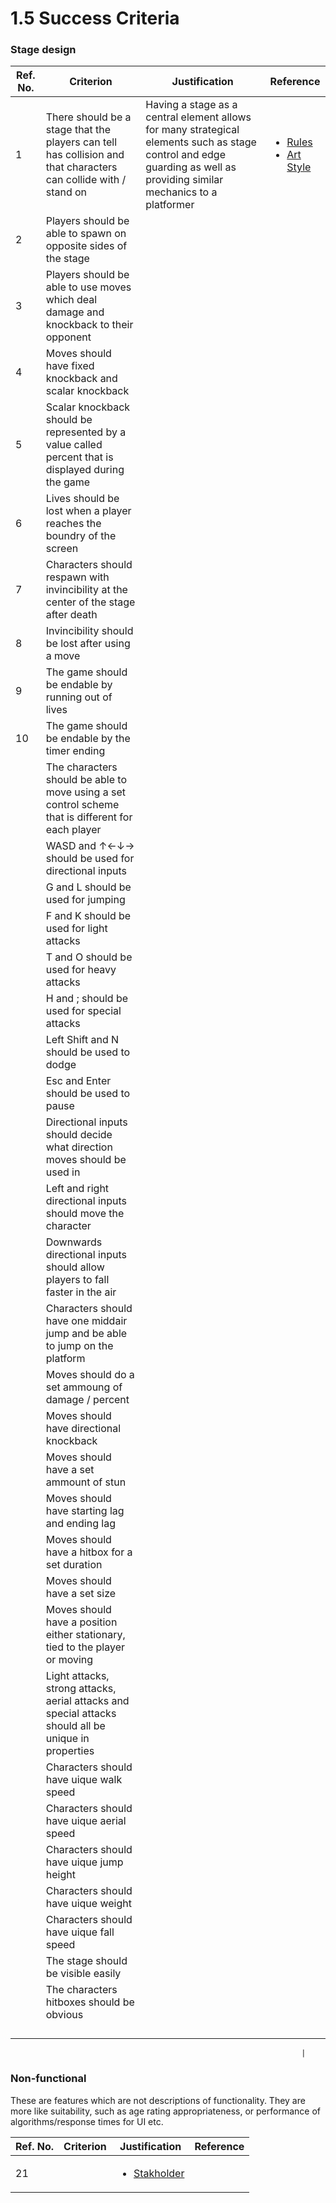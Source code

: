 # 1.5 Success Criteria

### Stage design

| Ref. No. | Criterion                                                                                                       | Justification                                                                                                                                                           | Reference                                                                                                                                                                 |
| -------- | --------------------------------------------------------------------------------------------------------------- | ----------------------------------------------------------------------------------------------------------------------------------------------------------------------- | ------------------------------------------------------------------------------------------------------------------------------------------------------------------------- |
| 1        | There should be a stage that the players can tell has collision and that characters can collide with / stand on | Having a stage as a central element allows for many strategical elements such as stage control and edge guarding as well as providing similar mechanics to a platformer | <ul><li><a href="1.4a-features-of-the-proposed-solution.md#rules">Rules</a></li><li><a href="1.4a-features-of-the-proposed-solution.md#art-style">Art Style</a></li></ul> |
| 2        | Players should be able to spawn on opposite sides of the stage                                                  |                                                                                                                                                                         |                                                                                                                                                                           |
| 3        | Players should be able to use moves which deal damage and knockback to their opponent                           |                                                                                                                                                                         |                                                                                                                                                                           |
| 4        | Moves should have fixed knockback and scalar knockback                                                          |                                                                                                                                                                         |                                                                                                                                                                           |
| 5        | Scalar knockback should be represented by a value called percent that is displayed during the game              |                                                                                                                                                                         |                                                                                                                                                                           |
| 6        | Lives should be lost when a player reaches the boundry of the screen                                            |                                                                                                                                                                         |                                                                                                                                                                           |
| 7        | Characters should respawn with invincibility at the center of the stage after death                             |                                                                                                                                                                         |                                                                                                                                                                           |
| 8        | Invincibility should be lost after using a move                                                                 |                                                                                                                                                                         |                                                                                                                                                                           |
| 9        | The game should be endable by running out of lives                                                              |                                                                                                                                                                         |                                                                                                                                                                           |
| 10       | The game should be endable by the timer ending                                                                  |                                                                                                                                                                         |                                                                                                                                                                           |
|          | The characters should be able to move using a set control scheme that is different for each player              |                                                                                                                                                                         |                                                                                                                                                                           |
|          | WASD and ↑←↓→ should be used for directional inputs                                                             |                                                                                                                                                                         |                                                                                                                                                                           |
|          | G and L should be used for jumping                                                                              |                                                                                                                                                                         |                                                                                                                                                                           |
|          | F and K should be used for light attacks                                                                        |                                                                                                                                                                         |                                                                                                                                                                           |
|          | T and O should be used for heavy attacks                                                                        |                                                                                                                                                                         |                                                                                                                                                                           |
|          | H and ; should be used for special attacks                                                                      |                                                                                                                                                                         |                                                                                                                                                                           |
|          | Left Shift and N should be used to dodge                                                                        |                                                                                                                                                                         |                                                                                                                                                                           |
|          | Esc and Enter should be used to pause                                                                           |                                                                                                                                                                         |                                                                                                                                                                           |
|          | Directional inputs should decide what direction moves should be used in                                         |                                                                                                                                                                         |                                                                                                                                                                           |
|          | Left and right directional inputs should move the character                                                     |                                                                                                                                                                         |                                                                                                                                                                           |
|          | Downwards directional inputs should allow players to fall faster in the air                                     |                                                                                                                                                                         |                                                                                                                                                                           |
|          | Characters should have one middair jump and be able to jump on the platform                                     |                                                                                                                                                                         |                                                                                                                                                                           |
|          | Moves should do a set ammoung of damage / percent                                                               |                                                                                                                                                                         |                                                                                                                                                                           |
|          | Moves should have directional knockback                                                                         |                                                                                                                                                                         |                                                                                                                                                                           |
|          | Moves should have a set ammount of stun                                                                         |                                                                                                                                                                         |                                                                                                                                                                           |
|          | Moves should have starting lag and ending lag                                                                   |                                                                                                                                                                         |                                                                                                                                                                           |
|          | Moves should have a hitbox for a set duration                                                                   |                                                                                                                                                                         |                                                                                                                                                                           |
|          | Moves should have a set size                                                                                    |                                                                                                                                                                         |                                                                                                                                                                           |
|          | Moves should have a position either stationary, tied to the player or moving                                    |                                                                                                                                                                         |                                                                                                                                                                           |
|          | Light attacks, strong attacks, aerial attacks and special attacks should all be unique in properties            |                                                                                                                                                                         |                                                                                                                                                                           |
|          | Characters should have uique walk speed                                                                         |                                                                                                                                                                         |                                                                                                                                                                           |
|          | Characters should have uique aerial speed                                                                       |                                                                                                                                                                         |                                                                                                                                                                           |
|          | Characters should have uique jump height                                                                        |                                                                                                                                                                         |                                                                                                                                                                           |
|          | Characters should have uique weight                                                                             |                                                                                                                                                                         |                                                                                                                                                                           |
|          | Characters should have uique fall speed                                                                         |                                                                                                                                                                         |                                                                                                                                                                           |
|          | The stage should be visible easily                                                                              |                                                                                                                                                                         |                                                                                                                                                                           |
|          | The characters hitboxes should be obvious                                                                       |                                                                                                                                                                         |                                                                                                                                                                           |
|          |                                                                                                                 |                                                                                                                                                                         |                                                                                                                                                                           |
|          |                                                                                                                 |                                                                                                                                                                         |                                                                                                                                                                           |
|          |                                                                                                                 |                                                                                                                                                                         |                                                                                                                                                                           |
|          |                                                                                                                 |                                                                                                                                                                         |                                                                                                                                                                           |























```
                                                                 |
```

### Non-functional

These are features which are not descriptions of functionality. They are more like suitability, such as age rating appropriateness, or performance of algorithms/response times for UI etc.

| Ref. No. | Criterion | Justification                                                  | Reference |
| -------- | --------- | -------------------------------------------------------------- | --------- |
| 21       |           | <ul><li><a href="1.2-stakeholders.md">Stakholder</a></li></ul> |           |
